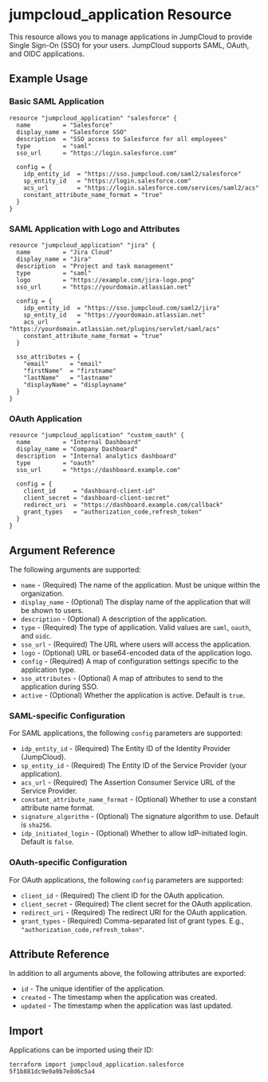 # jumpcloud_application Resource

This resource allows you to manage applications in JumpCloud to provide Single Sign-On (SSO) for your users. JumpCloud supports SAML, OAuth, and OIDC applications.

## Example Usage

### Basic SAML Application

```hcl
resource "jumpcloud_application" "salesforce" {
  name         = "Salesforce"
  display_name = "Salesforce SSO"
  description  = "SSO access to Salesforce for all employees"
  type         = "saml"
  sso_url      = "https://login.salesforce.com"
  
  config = {
    idp_entity_id  = "https://sso.jumpcloud.com/saml2/salesforce"
    sp_entity_id   = "https://login.salesforce.com"
    acs_url        = "https://login.salesforce.com/services/saml2/acs"
    constant_attribute_name_format = "true"
  }
}
```

### SAML Application with Logo and Attributes

```hcl
resource "jumpcloud_application" "jira" {
  name         = "Jira Cloud"
  display_name = "Jira"
  description  = "Project and task management"
  type         = "saml"
  logo         = "https://example.com/jira-logo.png"
  sso_url      = "https://yourdomain.atlassian.net"
  
  config = {
    idp_entity_id  = "https://sso.jumpcloud.com/saml2/jira"
    sp_entity_id   = "https://yourdomain.atlassian.net"
    acs_url        = "https://yourdomain.atlassian.net/plugins/servlet/saml/acs"
    constant_attribute_name_format = "true"
  }
  
  sso_attributes = {
    "email"      = "email"
    "firstName"  = "firstname"
    "lastName"   = "lastname"
    "displayName" = "displayname"
  }
}
```

### OAuth Application

```hcl
resource "jumpcloud_application" "custom_oauth" {
  name         = "Internal Dashboard"
  display_name = "Company Dashboard"
  description  = "Internal analytics dashboard"
  type         = "oauth"
  sso_url      = "https://dashboard.example.com"
  
  config = {
    client_id     = "dashboard-client-id"
    client_secret = "dashboard-client-secret"
    redirect_uri  = "https://dashboard.example.com/callback"
    grant_types   = "authorization_code,refresh_token"
  }
}
```

## Argument Reference

The following arguments are supported:

* `name` - (Required) The name of the application. Must be unique within the organization.
* `display_name` - (Optional) The display name of the application that will be shown to users.
* `description` - (Optional) A description of the application.
* `type` - (Required) The type of application. Valid values are `saml`, `oauth`, and `oidc`.
* `sso_url` - (Required) The URL where users will access the application.
* `logo` - (Optional) URL or base64-encoded data of the application logo.
* `config` - (Required) A map of configuration settings specific to the application type.
* `sso_attributes` - (Optional) A map of attributes to send to the application during SSO.
* `active` - (Optional) Whether the application is active. Default is `true`.

### SAML-specific Configuration

For SAML applications, the following `config` parameters are supported:

* `idp_entity_id` - (Required) The Entity ID of the Identity Provider (JumpCloud).
* `sp_entity_id` - (Required) The Entity ID of the Service Provider (your application).
* `acs_url` - (Required) The Assertion Consumer Service URL of the Service Provider.
* `constant_attribute_name_format` - (Optional) Whether to use a constant attribute name format.
* `signature_algorithm` - (Optional) The signature algorithm to use. Default is `sha256`.
* `idp_initiated_login` - (Optional) Whether to allow IdP-initiated login. Default is `false`.

### OAuth-specific Configuration

For OAuth applications, the following `config` parameters are supported:

* `client_id` - (Required) The client ID for the OAuth application.
* `client_secret` - (Required) The client secret for the OAuth application.
* `redirect_uri` - (Required) The redirect URI for the OAuth application.
* `grant_types` - (Required) Comma-separated list of grant types. E.g., `"authorization_code,refresh_token"`.

## Attribute Reference

In addition to all arguments above, the following attributes are exported:

* `id` - The unique identifier of the application.
* `created` - The timestamp when the application was created.
* `updated` - The timestamp when the application was last updated.

## Import

Applications can be imported using their ID:

```shell
terraform import jumpcloud_application.salesforce 5f1b881dc9e9a9b7e8d6c5a4
``` 